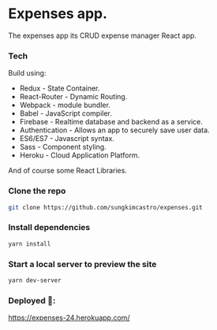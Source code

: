 # Expenses app.

The expenses app its CRUD expense manager React app.


### Tech

Build using:

* Redux - State Container.
* React-Router - Dynamic Routing.
* Webpack - module bundler.
* Babel - JavaScript compiler.
* Firebase - Realtime database and backend as a service.
* Authentication - Allows an app to securely save user data.
* ES6/ES7 - Javascript syntax.
* Sass - Component styling.
* Heroku - Cloud Application Platform.

And of course some React Libraries.

### Clone the repo

```bash
git clone https://github.com/sungkimcastro/expenses.git
```

### Install dependencies

```bash
yarn install
```

### Start a local server to preview the site

```bash
yarn dev-server
```

### Deployed 🚀: 

https://expenses-24.herokuapp.com/
